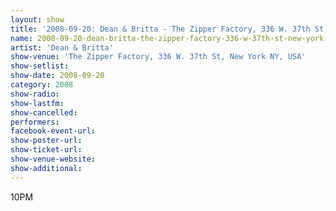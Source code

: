 ```yaml
---
layout: show
title: '2008-09-20: Dean & Britta - The Zipper Factory, 336 W. 37th St, New York NY, USA'
name: 2008-09-20-dean-britta-the-zipper-factory-336-w-37th-st-new-york-ny-usa
artist: 'Dean & Britta'
show-venue: 'The Zipper Factory, 336 W. 37th St, New York NY, USA'
show-setlist: 
show-date: 2008-09-20
category: 2008
show-radio: 
show-lastfm: 
show-cancelled: 
performers: 
facebook-event-url: 
show-poster-url: 
show-ticket-url: 
show-venue-website: 
show-additional: 
---
```


10PM